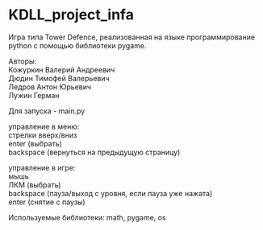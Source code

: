 # KDLL_project_infa

Игра типа Tower Defence, реализованная на языке программирование python с помощью библиотеки pygame.  

Авторы:  
Кожуркин Валерий Андреевич  
Дюдин Тимофей Валерьевич  
Ледров Антон Юрьевич  
Лужин Герман

Для запуска - main.py

управление в меню:  
стрелки вверх/вниз  
enter (выбрать)  
backspace (вернуться на предыдущую страницу)

управление в игре:  
мышь  
ЛКМ (выбрать)  
backspace (пауза/выход с уровня, если пауза уже нажата)  
enter (снятие с паузы)

Используемые библиотеки: math, pygame, os


